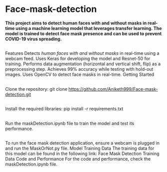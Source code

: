 # Face-mask-detection


**This project aims to detect human faces with and without masks in real-time using a machine learning model that leverages transfer learning. The model is trained to detect face mask presence and can be used to prevent COVID-19 virus spreading.**

##
Features
Detects *human faces with and without masks* in real-time using a webcam feed.
Uses Keras for developing the model and Resnet-50 for training.
Performs data augmentation (horizontal and vertical shift, flip) as a preprocessing step.
Achieves 99% accuracy while testing with hold-out images.
Uses OpenCV to detect face masks in real-time.
Getting Started
##
Clone the repository:
git clone https://github.com/Aniketh999/Face-mask-detection.git
##
Install the required libraries:
pip install -r requirements.txt
##
Run the maskDetection.ipynb file to train the model and test its performance.
##
To run the face mask detection application, ensure a webcam is plugged in and run the MaskOrNot.py file.
Model Training Data
The training data for this model can be found in the following link:
Face Mask Detection Training Data
Code and Performance
For the code and performance, check the maskDetection.ipynb file.
